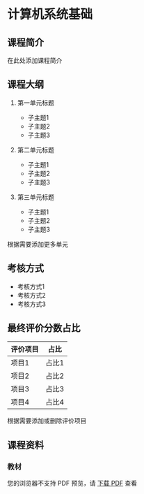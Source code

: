 # 计算机系统基础

## 课程简介

在此处添加课程简介

## 课程大纲

1. 第一单元标题
   - 子主题1
   - 子主题2
   - 子主题3

2. 第二单元标题
   - 子主题1
   - 子主题2
   - 子主题3

3. 第三单元标题
   - 子主题1
   - 子主题2
   - 子主题3

根据需要添加更多单元

## 考核方式

- 考核方式1
- 考核方式2
- 考核方式3

## 最终评价分数占比

| 评价项目 | 占比 |
|---------|------|
| 项目1  | 占比1 |
| 项目2  | 占比2 |
| 项目3  | 占比3 |
| 项目4  | 占比4 |

根据需要添加或删除评价项目

## 课程资料

### 教材
<div class="pdf-container">
    <!-- 使用正确的相对路径 -->
    <object data="ebook/深入理解计算机系统（第三版）.pdf" type="application/pdf">
        <p>您的浏览器不支持 PDF 预览，请 <a href="ebook/深入理解计算机系统（第三版）.pdf">下载 PDF</a> 查看</p>
    </object>
</div>
